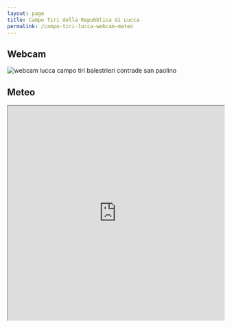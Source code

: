 ```yaml
---
layout: page
title: Campo Tiri della Repubblica di Lucca
permalink: /campo-tiri-lucca-webcam-meteo
---
```


## Webcam

![webcam lucca campo tiri balestrieri contrade san paolino](https://consanpaolino.s3.fr-par.scw.cloud/campotiro.jpg)

## Meteo

<iframe src="https://app.weathercloud.net/d2006007711#profile" width="100%" height="500px"></iframe>

